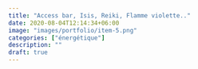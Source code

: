 ```yaml
---
title: "Access bar, Isis, Reiki, Flamme violette.."
date: 2020-08-04T12:14:34+06:00
image: "images/portfolio/item-5.png"
categories: ["énergétique"]
description: ""
draft: true
---
```

